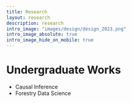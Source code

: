 ```yaml
---
title: Research
layout: research
description: research
intro_image: "images/design/design_2023.png"
intro_image_absolute: true
intro_image_hide_on_mobile: true
---
```


# Undergraduate Works

* Causal Inference
* Forestry Data Science
